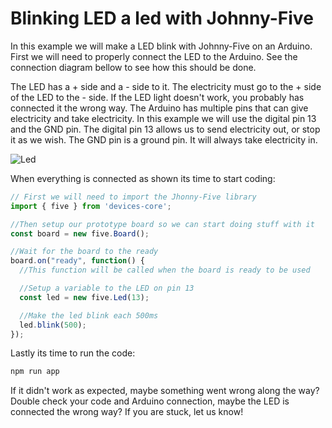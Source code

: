 # Blinking LED a led with Johnny-Five

In this example we will make a LED blink with Johnny-Five on an Arduino. First we will need to properly connect the LED to the Arduino. See the connection diagram bellow to see how this should be done.

The LED has a + side and a - side to it. The electricity must go to the + side of the LED to the - side. If the LED light doesn't work, you probably has connected it the wrong way.  The Arduino has multiple pins that can give electricity and take electricity. In this example we will use the digital pin 13 and the GND pin. The digital pin 13 allows us to send electricity out, or stop it as we wish. The GND pin is a ground pin. It will always take electricity in.

![Led](http://johnny-five.io/img/led-scene-0.gif)

When everything is connected as shown its time to start coding:


```js
// First we will need to import the Jhonny-Five library
import { five } from 'devices-core';

//Then setup our prototype board so we can start doing stuff with it
const board = new five.Board();

//Wait for the board to the ready
board.on("ready", function() {
  //This function will be called when the board is ready to be used

  //Setup a variable to the LED on pin 13
  const led = new five.Led(13);

  //Make the led blink each 500ms
  led.blink(500);
});

```

Lastly its time to run the code:

```sh
npm run app
```

If it didn't work as expected, maybe something went wrong along the way? Double check your code and Arduino connection, maybe the LED is connected the wrong way? If you are stuck, let us know!
